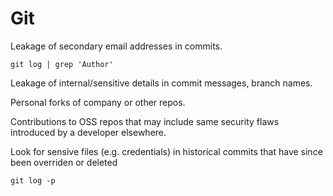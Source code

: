# Git

Leakage of secondary email addresses in commits.

```git log | grep 'Author'```

Leakage of internal/sensitive details in commit messages, branch names.

Personal forks of company or other repos.

Contributions to OSS repos that may include same security flaws introduced by a developer elsewhere. 

Look for sensive files (e.g. credentials) in historical commits that have since been overriden or deleted

```git log -p```